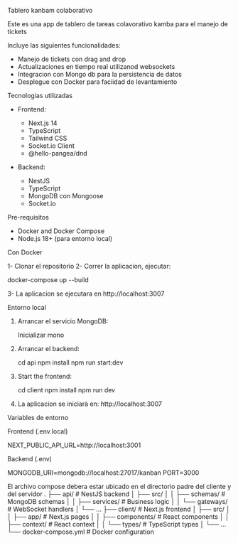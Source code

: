 Tablero kanbam colaborativo

Este es una app de tablero de tareas colavorativo kamba para el manejo de tickets

Incluye las siguientes funcionalidades:

- Manejo de tickets con drag and drop
- Actualizaciones en tiempo real utilizanod websockets
- Integracion con Mongo db para la persistencia de datos
- Desplegue con Docker para faciidad de levantamiento


Tecnologias utilizadas

- Frontend:
  - Next.js 14
  - TypeScript
  - Tailwind CSS
  - Socket.io Client
  - @hello-pangea/dnd 

- Backend:
  - NestJS
  - TypeScript
  - MongoDB con Mongoose
  - Socket.io 


Pre-requisitos

- Docker and Docker Compose
- Node.js 18+ (para entorno local)

Con Docker

1- Clonar el repositorio
2- Correr la aplicacion, ejecutar:

   docker-compose up --build
 
3- La aplicacion se ejecutara en http://localhost:3007


Entorno local

1. Arrancar el servicio MongoDB:
 
   Inicializar mono


2. Arrancar el backend:

   cd api
   npm install
   npm run start:dev


3. Start the frontend:

   cd client
   npm install
   npm run dev


4. La aplicacion se iniciarà en: http://localhost:3007

Variables de entorno

Frontend (.env.local)

NEXT_PUBLIC_API_URL=http://localhost:3001


Backend (.env)

MONGODB_URI=mongodb://localhost:27017/kanban
PORT=3000


El archivo compose debera estar ubicado en el directorio padre del cliente y del servidor
.
├── api/                 # NestJS backend
│   ├── src/
│   │   ├── schemas/     # MongoDB schemas
│   │   ├── services/    # Business logic
│   │   └── gateways/    # WebSocket handlers
│   └── ...
├── client/             # Next.js frontend
│   ├── src/
│   │   ├── app/        # Next.js pages
│   │   ├── components/ # React components
│   │   ├── context/    # React context
│   │   └── types/      # TypeScript types
│   └── ...
└── docker-compose.yml  # Docker configuration

